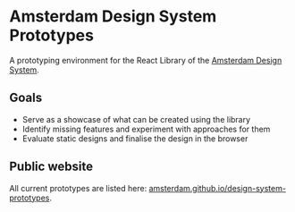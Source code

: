 # Amsterdam Design System Prototypes

A prototyping environment for the React Library of the [Amsterdam Design System](https://github.com/Amsterdam/design-system).

## Goals

- Serve as a showcase of what can be created using the library
- Identify missing features and experiment with approaches for them
- Evaluate static designs and finalise the design in the browser

## Public website

All current prototypes are listed here: [amsterdam.github.io/design-system-prototypes](http://amsterdam.github.io/design-system-prototypes).

<!-- ## How to use

Feel welcome to create your own prototype.

Scaffold the initial directories and files through `npm run add site 'Site name'`.

Add a page with `npm run add page 'Site name or slug' 'Page name'`.

Present a pull request to have it included on the public website. -->

